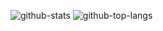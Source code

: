 
<!--
**sato9818/sato9818** is a ✨ _special_ ✨ repository because its `README.md` (this file) appears on your GitHub profile.

Here are some ideas to get you started:

- 🔭 I’m currently working on ...
- 🌱 I’m currently learning ...
- 👯 I’m looking to collaborate on ...
- 🤔 I’m looking for help with ...
- 💬 Ask me about ...
- 📫 How to reach me: ...
- 😄 Pronouns: ...
- ⚡ Fun fact: ...
-->
![github-stats](https://github-readme-stats.vercel.app/api?username=sato9818&count_private=true&theme=react&show_icons=true)
![github-top-langs](https://github-readme-stats.vercel.app/api/top-langs/?username=sato9818&theme=react&exclude_repo=HelloSmarteyeglass,VRSample,racing,VRracing2)
